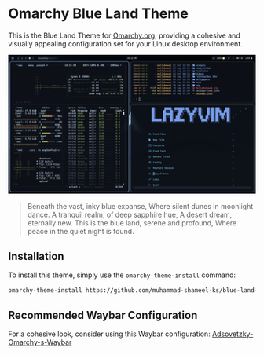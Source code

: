 # Omarchy Blue Land Theme

This is the Blue Land Theme for [Omarchy.org](https://omarchy.org), providing a cohesive and visually appealing configuration set for your Linux desktop environment.

<p align="center">
  <img src="theme.png" alt="Blue Land Theme Preview">
</p>

>Beneath the vast, inky blue expanse,
>Where silent dunes in moonlight dance.
>A tranquil realm, of deep sapphire hue,
>A desert dream, eternally new.
>This is the blue land, serene and profound,
>Where peace in the quiet night is found.

## Installation

To install this theme, simply use the `omarchy-theme-install` command:

```bash
omarchy-theme-install https://github.com/muhammad-shameel-ks/blue-land-omarchy-theme
```

## Recommended Waybar Configuration
For a cohesive look, consider using this Waybar configuration:
[Adsovetzky-Omarchy-s-Waybar](https://github.com/adsovetzky/Adsovetzky-Omarchy-s-Waybar)